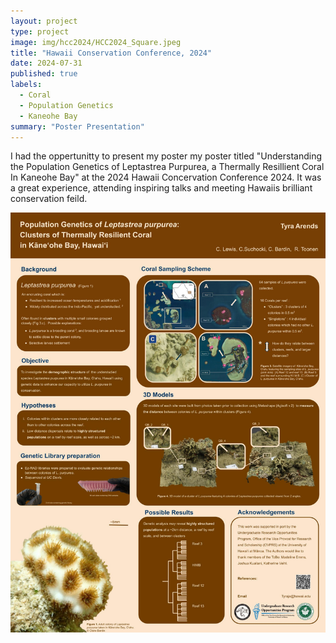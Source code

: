 ```yaml
---
layout: project
type: project
image: img/hcc2024/HCC2024_Square.jpeg
title: "Hawaii Conservation Conference, 2024"
date: 2024-07-31
published: true
labels:
  - Coral
  - Population Genetics
  - Kaneohe Bay
summary: "Poster Presentation"
---
```


I had the oppertunitty to present my poster my poster titled "Understanding the Population Genetics of Leptastrea Purpurea, a Thermally Resillient Coral In Kaneohe Bay" at the 2024 Hawaii Concervation Conference 2024. It was a great experience, attending inspiring talks and meeting Hawaiis brilliant conservation feild. 



<img class="img-fluid" src="../img/hcc2024/HCC2024_Full.jpg">

